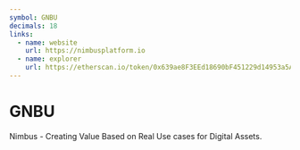```yaml
---
symbol: GNBU
decimals: 18
links:
  - name: website
    url: https://nimbusplatform.io
  - name: explorer
    url: https://etherscan.io/token/0x639ae8F3EEd18690bF451229d14953a5A5627b72
---
```


# GNBU

Nimbus - Creating Value Based on Real Use cases for Digital Assets.
